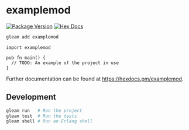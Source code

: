 # examplemod

[![Package Version](https://img.shields.io/hexpm/v/examplemod)](https://hex.pm/packages/examplemod)
[![Hex Docs](https://img.shields.io/badge/hex-docs-ffaff3)](https://hexdocs.pm/examplemod/)

```sh
gleam add examplemod
```
```gleam
import examplemod

pub fn main() {
  // TODO: An example of the project in use
}
```

Further documentation can be found at <https://hexdocs.pm/examplemod>.

## Development

```sh
gleam run   # Run the project
gleam test  # Run the tests
gleam shell # Run an Erlang shell
```
